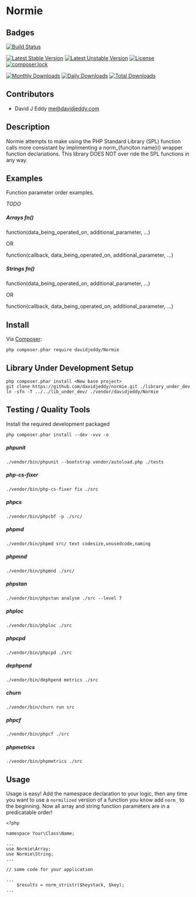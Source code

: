 # Normie

## Badges
[![Build Status](https://semaphoreci.com/api/v1/davidjeddy/normie/branches/master/shields_badge.svg)](https://semaphoreci.com/davidjeddy/normie)

[![Latest Stable Version](https://poser.pugx.org/davidjeddy/normie/v/stable?format=flat-square)](https://packagist.org/packages/davidjeddy/normie)
[![Latest Unstable Version](https://poser.pugx.org/davidjeddy/normie/v/unstable?format=flat-square)](https://packagist.org/packages/davidjeddy/normie)
[![License](https://poser.pugx.org/davidjeddy/normie/license?format=flat-square)](https://packagist.org/packages/davidjeddy/normie)
[![composer.lock](https://poser.pugx.org/davidjeddy/normie/composerlock?format=flat-square)](https://packagist.org/packages/davidjeddy/normie)

[![Monthly Downloads](https://poser.pugx.org/davidjeddy/normie/d/monthly?format=flat-square)](https://packagist.org/packages/davidjeddy/normie)
[![Daily Downloads](https://poser.pugx.org/davidjeddy/normie/d/daily?format=flat-square)](https://packagist.org/packages/davidjeddy/normie)
[![Total Downloads](https://poser.pugx.org/davidjeddy/normie/downloads?format=flat-square)](https://packagist.org/packages/davidjeddy/normie)

## Contributors
 - David J Eddy <me@davidjeddy.com>
 
## Description
Normie attempts to make using the PHP Standard Library (SPL) function calls more consistant by implimenting a norm_{funciton name}() wrapper function declariations. This library DOES NOT over ride the SPL functions in any way. 

   
## Examples
Function parameter order examples.

*TODO*

##### Arrays fn()

function(data_being_operated_on, additional_parameter, ...)

OR

function(callback, data_being_operated_on, additional_parameter, ...)

##### Strings fn()
function(data_being_operated_on, additional_parameter, ...)

OR

function(callback, data_being_operated_on, additional_parameter, ...)

## Install

Via [Composer](https://getcomposer.org):

    php composer.phar require davidjeddy/Normie
    
## Library Under Development Setup

    php composer.phar install <New base project>
    git clone https://github.com/davidjeddy/normie.git ./library_under_dev
    ln -sfn -T ../../lib_under_dev/ ./vendor/davidjeddy/Normie

## Testing / Quality Tools

Install the required development packaged

    php composer.phar install --dev -vvv -o
    
##### phpunit

    ./vendor/bin/phpunit --bootstrap vendor/autoload.php ./tests

##### php-cs-fixer

    ./vendor/bin/php-cs-fixer fix ./src

##### phpcs

    ./vendor/bin/phpcbf -p ./src/

##### phpmd

    ./vendor/bin/phpmd src/ text codesize,unusedcode,naming

##### phpmnd

    ./vendor/bin/phpmnd ./src/
        
##### phpstan

    ./vendor/bin/phpstan analyse ./src --level 7

##### phploc

    ./vendor/bin/phploc ./src

##### phpcpd
    
    ./vendor/bin/phpcpd ./src

##### dephpend

    ./vendor/bin/dephpend metrics ./src

##### churn

    ./vendor/bin/churn run src

##### phpcf

    ./vendor/bin/phpcf ./src

##### phpmetrics

    ./vendor/bin/phpmetrics ./src

## Usage
Usage is easy! Add the namespace declaration to your logic, then any time you want to use a `normilized` version of a function you know add `norm_` to the beginning. Now all array and string function parameters are in a predicatable order!

    <?php
    
    namespace Your\Class\Name;
    
    ...
    use Normie\Array;
    use Normie\String;
    ...
    
    // some code for your application
    
    ...
        $results = norm_stristr($heystack, $key);
    ...
